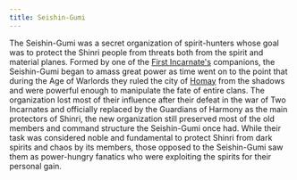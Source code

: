 ```yaml
---
title: Seishin-Gumi
---
```


The Seishin-Gumi was a secret organization of spirit-hunters whose goal was to protect the Shinri people from threats both from the spirit and material planes. Formed by one of the [First Incarnate's](https://raldamain.com/en/characters/age%20of%20succesion/firstincarnate.html) companions, the Seishin-Gumi began to amass great power as time went on to the point that during the Age of Warlords they ruled the city of [Homay](https://raldamain.com/en/locations/artificial/settlements/cities/homay.html) from the shadows and were powerful enough to manipulate the fate of entire clans. The organization lost most of their influence after their defeat in the war of Two Incarnates and  officially replaced by the Guardians of Harmony as the main protectors of Shinri, the new organization still preserved most of the old members and command structure the Seishin-Gumi once had. While their task was considered noble and fundamental to protect Shinri from dark spirits and chaos by its members, those opposed to the Seishin-Gumi saw them as power-hungry fanatics who were exploiting the spirits for their personal gain.
